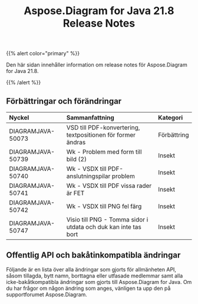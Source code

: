 ﻿---
title: Aspose.Diagram for Java 21.8 Release Notes
type: docs
weight: 5
url: /sv/java/aspose-diagram-for-java-21-8-release-notes/
---
{{% alert color="primary" %}}

Den här sidan innehåller information om release notes för Aspose.Diagram for Java 21.8.

{{% /alert %}}
## **Förbättringar och förändringar**  ##

|**Nyckel**|**Sammanfattning**|**Kategori**|
|:- |:- |:- |
|DIAGRAMJAVA-50073|VSD till PDF-konvertering, textpositionen för former ändras|Förbättring|
|DIAGRAMJAVA-50739|Wk - Problem med form till bild (2)|Insekt|
|DIAGRAMJAVA-50740|Wk - VSDX till PDF-anslutningspilar problem|Insekt|
|DIAGRAMJAVA-50741|Wk - VSDX till PDF vissa rader är FET|Insekt|
|DIAGRAMJAVA-50742|Wk - VSDX till PNG fel färg|Insekt|
|DIAGRAMJAVA-50747|Visio till PNG - Tomma sidor i utdata och duk kan inte tas bort|Insekt|
## **Offentlig API och bakåtinkompatibla ändringar**
Följande är en lista över alla ändringar som gjorts för allmänheten API, såsom tillagda, bytt namn, borttagna eller utfasade medlemmar samt alla icke-bakåtkompatibla ändringar som gjorts till Aspose.Diagram for Java. Om du har frågor om någon ändring som anges, vänligen ta upp den på supportforumet Aspose.Diagram.

